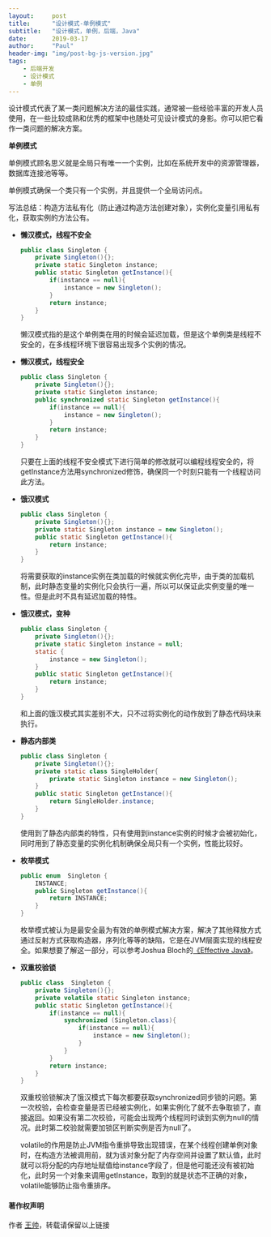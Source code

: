 ```yaml
---
layout:     post
title:      "设计模式-单例模式"
subtitle:   "设计模式，单例，后端，Java"
date:       2019-03-17
author:     "Paul"
header-img: "img/post-bg-js-version.jpg"
tags:
    - 后端开发
    - 设计模式
    - 单例
---
```



设计模式代表了某一类问题解决方法的最佳实践，通常被一些经验丰富的开发人员使用，在一些比较成熟和优秀的框架中也随处可见设计模式的身影。你可以把它看作一类问题的解决方案。

**单例模式**

单例模式顾名思义就是全局只有唯一一个实例，比如在系统开发中的资源管理器，数据库连接池等等。

单例模式确保一个类只有一个实例，并且提供一个全局访问点。

写法总结：构造方法私有化（防止通过构造方法创建对象），实例化变量引用私有化，获取实例的方法公有。

* **懒汉模式，线程不安全**

  ```java
  public class Singleton {
      private Singleton(){};
      private static Singleton instance;
      public static Singleton getInstance(){
          if(instance == null){
              instance = new Singleton();
          }
          return instance;
      }
  }
  
  ```

  懒汉模式指的是这个单例类在用的时候会延迟加载，但是这个单例类是线程不安全的，在多线程环境下很容易出现多个实例的情况。

* **懒汉模式，线程安全**

  ```java
  public class Singleton {
      private Singleton(){};
      private static Singleton instance;
      public synchronized static Singleton getInstance(){
          if(instance == null){
              instance = new Singleton();
          }
          return instance;
      }
  }
  
  ```

  只要在上面的线程不安全模式下进行简单的修改就可以编程线程安全的，将getInstance方法用synchronized修饰，确保同一个时刻只能有一个线程访问此方法。

* **饿汉模式**

  ```java
  public class Singleton {
      private Singleton(){};
      private static Singleton instance = new Singleton();
      public static Singleton getInstance(){
          return instance;
      }
  }
  ```

  将需要获取的instance实例在类加载的时候就实例化完毕，由于类的加载机制，此时静态变量的实例化只会执行一遍，所以可以保证此实例变量的唯一性。但是此时不具有延迟加载的特性。

* **饿汉模式，变种**

  ```java
  public class Singleton {
      private Singleton(){};
      private static Singleton instance = null;
      static {
          instance = new Singleton();
      }
      public static Singleton getInstance(){
          return instance;
      }
  }
  
  ```

  和上面的饿汉模式其实差别不大，只不过将实例化的动作放到了静态代码块来执行。

* **静态内部类**

  ```java
  public class Singleton {
      private Singleton(){};
      private static class SingleHolder{
          private static Singleton instance = new Singleton();
      }
      public static Singleton getInstance(){
          return SingleHolder.instance;
      }
  }
  
  ```

  使用到了静态内部类的特性，只有使用到instance实例的时候才会被初始化，同时用到了静态变量的实例化机制确保全局只有一个实例，性能比较好。

* **枚举模式**

  ```Java
  public enum  Singleton {
      INSTANCE;
      public Singleton getInstance(){
          return INSTANCE;
      }
  }
  ```

  枚举模式被认为是最安全最为有效的单例模式解决方案，解决了其他释放方式通过反射方式获取构造器，序列化等等的缺陷，它是在JVM层面实现的线程安全。如果想要了解这一部分，可以参考Joshua Bloch的[《Effective Java》](https://book.douban.com/subject/2696119/)。

* **双重校验锁**

  ```java
  public class  Singleton {
      private Singleton(){};
      private volatile static Singleton instance;
      public static Singleton getInstance(){
          if(instance == null){
              synchronized (Singleton.class){
                  if(instance == null){
                      instance = new Singleton();
                  }
              }
          }
          return instance;
      }
  }
  
  ```

  双重校验锁解决了饿汉模式下每次都要获取synchronized同步锁的问题。第一次校验，会检查变量是否已经被实例化，如果实例化了就不去争取锁了，直接返回。如果没有第二次校验，可能会出现两个线程同时读到实例为null的情况。此时第二校验就需要加锁区判断实例是否为null了。

  volatile的作用是防止JVM指令重排导致出现错误，在某个线程创建单例对象时，在构造方法被调用前，就为该对象分配了内存空间并设置了默认值，此时就可以将分配的内存地址赋值给instance字段了，但是他可能还没有被初始化，此时另一个对象来调用getInstance，取到的就是状态不正确的对象，volatile能够防止指令重排序。



#### 著作权声明


作者 [王帅](https://paulwang92115.github.io)，转载请保留以上链接
